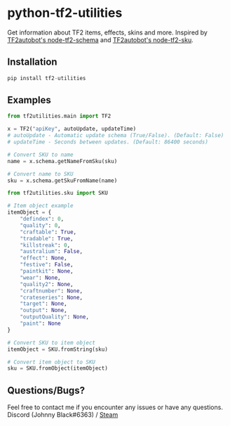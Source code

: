 # python-tf2-utilities
Get information about TF2 items, effects, skins and more. 
Inspired by [TF2autobot's node-tf2-schema](https://github.com/TF2Autobot/node-tf2-schema) and [TF2autobot's node-tf2-sku](https://github.com/TF2Autobot/node-tf2-sku).

## Installation
```py
pip install tf2-utilities
```

## Examples
```py
from tf2utilities.main import TF2

x = TF2("apiKey", autoUpdate, updateTime)
# autoUpdate - Automatic update schema (True/False). (Default: False)
# updateTime - Seconds between updates. (Default: 86400 seconds)

# Convert SKU to name
name = x.schema.getNameFromSku(sku)

# Convert name to SKU
sku = x.schema.getSkuFromName(name)
```

```py
from tf2utilities.sku import SKU

# Item object example
itemObject = {
    "defindex": 0,
    "quality": 0,
    "craftable": True,
    "tradable": True,
    "killstreak": 0,
    "australium": False,
    "effect": None,
    "festive": False,
    "paintkit": None,
    "wear": None,
    "quality2": None,
    "craftnumber": None,
    "crateseries": None,
    "target": None,
    "output": None,
    "outputQuality": None,
    "paint": None
}

# Convert SKU to item object
itemObject = SKU.fromString(sku)

# Convert item object to SKU
sku = SKU.fromObject(itemObject)
```

## Questions/Bugs?
Feel free to contact me if you encounter any issues or have any questions.
Discord (Johnny Black#6363) / [Steam](https://steamcommunity.com/profiles/76561198076771380/)
